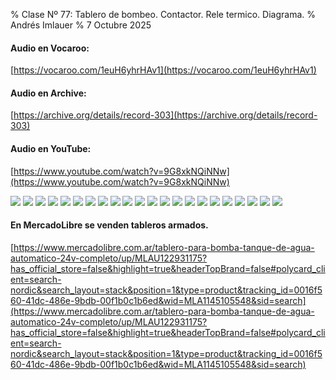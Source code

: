 % Clase Nº 77: Tablero de bombeo. Contactor. Rele termico. Diagrama.
% Andrés Imlauer
% 7 Octubre 2025

#### Audio en Vocaroo:

[https://vocaroo.com/1euH6yhrHAv1](https://vocaroo.com/1euH6yhrHAv1)

#### Audio en Archive:

[https://archive.org/details/record-303](https://archive.org/details/record-303)

#### Audio en YouTube:

[https://www.youtube.com/watch?v=9G8xkNQiNNw](https://www.youtube.com/watch?v=9G8xkNQiNNw)

![](https://blogger.googleusercontent.com/img/b/R29vZ2xl/AVvXsEhRd-WdDRAKxFeDp1oMUazXz_15b3YqeuL6AdgNbz8Wo3ubVYD0B_59Pn4gsjHn544G7FtuZCOOI1Pesk3bRKty2xOQmAXyb-501qRrHoHBhAP3dsZTNace-s9yEnIx9Ijo-XgoMFnOO6_cxLwexxGfFB2PV5QNPeDa0lOLtDQY4oPT7xxRQfMa9ULe3OI/s4160/IMG_20251007_193234682.jpg)
![](https://blogger.googleusercontent.com/img/b/R29vZ2xl/AVvXsEiumYRrWx0lbHADl7ZhtAdFZuQk7SOSpeLM_qQ2fxCHNoed-TMNSyIttdy-zb6RMBl5cTQT3BKB4Ovl3Aspjp6Kb0-Y9ch6fLGfRGVr5-ixMaPCpGTmvLcwEEFr8dLqcDV4_B4kEEX9LiYSBy8E1K-xFhu-6CsmwAVK_o1kvmKKgYmtLNq40Og6bc4su0k/s4160/IMG_20251007_193259202.jpg)
![](https://blogger.googleusercontent.com/img/b/R29vZ2xl/AVvXsEgNfyc3RyOYxaktiptflNSJ51pA_l1pERN1yijGf60N5nuxqh3iDa0MuUuITbDuEZrWtuy9yVh-k_vZUghXGaKMfMkmRp28-MAhEJpOc_tnVciDFjQgb-G6K-jl6_BMxveAqYB07sqQ1eInZBQhSStVDj0WU5OYr2sfrkDx68KJhxty2DUxmXRJccj3Aao/s4160/IMG_20251007_193303028.jpg)
![](https://blogger.googleusercontent.com/img/b/R29vZ2xl/AVvXsEixVaE6juxigBEfqDxvY8bvuVRhPZGH9F7pYYkzesRmWkZtaxnEKDbUNUkoj5yGV_tLjfPeMswRG_ksnS7udZ_Lt-9mLajI2Zj34wmqBzpxHE7LirNvKZxUFG5sgtMe-fmi3IyKnPPJYQ4pMJnQIKP9y9Imeb1moZUQ7-zrvBgVkrK5tEJzKKy2C9Id4dE/s4160/IMG_20251007_193309014.jpg)
![](https://blogger.googleusercontent.com/img/b/R29vZ2xl/AVvXsEhWFNFixE2mtIW9yCsFBoTSfjeWOVks5pwJ6g7TQbzXfQzinaATyGc9sIeBCs-OM3O_HSGPCeIxgoXeV1UqyIY-skgoFle5lMp7PBpz4qOzXnljZJ8QgGxRkRL77jfFvMPTHmxrIH8kM8mHJwXsoZnC_lKzausiay6kwYKYONgOVK7fm5NhS6qS1gMDtqE/s4160/IMG_20251007_194100515.jpg)
![](https://blogger.googleusercontent.com/img/b/R29vZ2xl/AVvXsEjtZuLQwSBHi7PylqNl0vBymd5E6SL9Dt928LRNN1RczjyBoJMoqBesyNbGRPQwigIuuptA_b1MvNYVOFYJhQgS0Fu7yGNCLc5VUGTdLWv8z_zkToh1I6n-8xNDwqu8ZRK3kIEb3nPXOD3MrRCfGoMcWWbZZzBf19-E2EzquDQSUzGn8mY0iXYIxlPqvNs/s4160/IMG_20251007_194201003.jpg)
![](https://blogger.googleusercontent.com/img/b/R29vZ2xl/AVvXsEicFqSdZnHcEtQWIDZcgFXILXJodFooShnS8Vk8moDdWmdWyOueMIUOYKc39hVKo_BZnbHxpTvz52V8qCs-Qmg3LaFMXWK9fimvIh6yFcwz7C6m26_Hecf1SA-DBwjxm2lzHVbXuz6Tq6EXU4cBNUiY1tZ4J7Bp5yHrR0J8tgHknqjlCEnwT2b_ci4_mxY/s4160/IMG_20251007_195032722.jpg)
![](https://blogger.googleusercontent.com/img/b/R29vZ2xl/AVvXsEja2t02-gRx4ASK_9-gJsyRFmgmU6HooKSdGR5jNpAAnX5gi5P97CKs7kPurGw8FbzOCTKe68DG2Kk1b2jImlkAG0K6MeN86bAiCHRpeYY1DANyl9rJDRcjDTDUNXdsNxYaRFDdtZt0ial46hqATHdoTiuIiYey-JjzVD367YoSFJkF5f_5I3YUbE3qr70/s4160/IMG_20251007_195459912.jpg)
![](https://blogger.googleusercontent.com/img/b/R29vZ2xl/AVvXsEjCUz7arBHpVQewO8uZ28mESxCrncLwDxQPjm3Z6EzobNPmS0s8-Vrj-eCK4WvHygVK6ZlEei0k147hAbkdDMfTDJplka7FfZ4rM5N_HQuCSsSuY_QpEpKgVq_iTmO_OydQbpXNBo-nhnLjpdBiNByNmWqWDS9xiAirPjYpiOyGG43ljrFDnb0NjSPHj_0/s4160/IMG_20251007_195935483.jpg)
![](https://blogger.googleusercontent.com/img/b/R29vZ2xl/AVvXsEiCGtQvm9daJBtupd1BVJc3Qcg5pfiSgrJHE3JA4b0ro6DZ8ya8KbjaAOi6lnK7wXoLBHt_tIaZvblARRc8eP80h6glyYvCYl-9BMCHWKFBkmOpAoewC7-yjOwWGmn2m-NOp_1wq4C5uU2YTuOOawR6ktnc8jAbo51BcWlMGDvCebYl6pM0eeKjMZ4bmRk/s4160/IMG_20251007_195938979.jpg)
![](https://blogger.googleusercontent.com/img/b/R29vZ2xl/AVvXsEiec3HPoBqn6HMrGgVjjaxuuOnxqcKlxtqEaI3xaECnNWkqHHQIUqitK00RnMwurGTTurhp2iTEl-rC06G4pecmi2Ebis3Uk_6F1E9gMQzIjGnqvILgL2LcWyTCVJ4VWrtI2FtYn7P03pl_Tk1nClraJookH71wJJHm3K5_gQTF7lnSGNmYUV1FRx4Z8p4/s4160/IMG_20251007_195949517.jpg)
![](https://blogger.googleusercontent.com/img/b/R29vZ2xl/AVvXsEjXjgNpre7TpuBJDRD-FZ-LF6vaKAZkZmJToK4Gi3CwrqcKYnZdCaO3jNdMB1K3_qxmM8l0fiRG_B7SRLFYtMXILBkENFJqr8UC7Xn8GfyhmV4GZwuVbTHEEZ8QSPnyzVsarRmbu0czJgUNaxOByGYn34pnfHAo4qZ5WMk3dkI0p-rU8HqQ9JS4ZC3tuFg/s4160/IMG_20251007_201908588.jpg)
![](https://blogger.googleusercontent.com/img/b/R29vZ2xl/AVvXsEj9zOQ1LCacXDRnHzRvyDp6xhzj_IR-TBIFrSKNkDQ-4l7qpAJRpiaACQ8f382BvHF_xPT7o-mECQo9Q15iOIn4yaXG9j-ApHmFWhrFSRlmiGfsHTzDIErZ8nn6qtz6dN58A7xxN_Ruf4GeeZyfnnkTauPHyFknzTTfidnz-mIufL2PvQArqobV5WT6lC8/s4160/IMG_20251007_201930291.jpg)
![](https://blogger.googleusercontent.com/img/b/R29vZ2xl/AVvXsEj7rYZXsFkQg09eGb9rWSJ7gWVh67AtoTrKb-haDGQIrYiTgRcR-Dg7Z8mWt3n2tE_R_MNWFZI_NumZdI9F58g3LfuxJ3WV8rSiC-z6BsKG2imyf7okgOiK5FFs4aFTC6GDS_CDknIBg4j6x8186glDNvRQfNXh-WUt1VjsdhfYpQUNlWWPEaPnUczvkEA/s4160/IMG_20251007_201932345_BURST000_COVER_TOP.jpg)
![](https://blogger.googleusercontent.com/img/b/R29vZ2xl/AVvXsEjcsIEi1TM4_trcp_YysMGlZofN8y-x7HAQt2Y22G78FAfMZiOmeQcsPSCP8fU5uaOZAENV1_uZ4RMZ3vUPtCexcdoveyG2dOLwaWM-BFddaa8Uqfi7vbjRRQsbEJ4syCmRo5REBLnWkeVEyL09u5eIg5pgTxcKLM3g5s6aOOGv16-_tE65VtaAR9b30iw/s4160/IMG_20251007_201952244.jpg)
![](https://blogger.googleusercontent.com/img/b/R29vZ2xl/AVvXsEix8Z9LWOHrF_Sy97tzyPJYcGm0bAVVDaTMf0QMnOhDZbVG4R9Lc6WJjDX3IxO9LRFCX4pPjM3ikSAlsbzFe27-qbfCbXCQeC8jOaVWI6m70GHtWYRa2lZPjTmLvl826ndaQ-RE0Z0pCAkRWY9QiRCIu7mVRoFnL680klKg1cLxV38ZJ_RF0JyxcHLquKo/s4160/IMG_20251007_201956690.jpg)
![](https://blogger.googleusercontent.com/img/b/R29vZ2xl/AVvXsEgztf2-ZL2YxuseFf6Ti-S_kkHai5gENKDlC4rm9_Nvypiyz5SRkTwWTbroFA1CHNsLnXHXQ4yaJWZaxCXS2KHPfoRAzAgr0ae9m-aSdnuQ0dGvuhBuAy9hTtcQMhEThkl6zKUt06TWSi4dgU__E77jGbA4ZEhdckN0Cs3Li8h2GEkg6ZxWa7O0nWMqK8k/s4160/IMG_20251007_202006762.jpg)
![](https://blogger.googleusercontent.com/img/b/R29vZ2xl/AVvXsEgtZrE1ZIvfClHumURPiEnfa-v91hplTWXHi9oPab2MiIKznNv5ccQcT5u46DWPYKHQGpLmxhS2JMBsdvP9CZSFdAeWgv58tsK9BbWf3PNB0Nw_YsF7VE5W9uElY_OHoubdP1LWmkTUwsVpC8NT0GGg8MEv83hiWpigz7eezyJ32KrH9tF-5KQsFg7wLfQ/s4160/IMG_20251007_202014917.jpg)
![](https://blogger.googleusercontent.com/img/b/R29vZ2xl/AVvXsEjc7tQmvnGwm-j7GQw1txn4ThdsbAJLYTnG_CvW7ixSkXlLbsnkgSI5m3e4EFCvH5-N-ldMWThX8bE7MkU4hnyIJqQQAyHMlC6V8rL1E_nPvaQ0CXG-s05pszovkWlPf-Hy8nv-4CkAgqvHsvWjFMZhI9PDhQkkXGs9tRBJaETJDgpWbPVsyQEUVNji-HU/s4160/IMG_20251007_202025379.jpg)
![](https://blogger.googleusercontent.com/img/b/R29vZ2xl/AVvXsEhL6sKOMGxvyQu6pvX8Wx34igEQ-lPZeSJdDB8-4Bt9khgMPARF818OlaPsCPJohezweQTKhZDpcNlVXhahmCC1183HrL9CMGPFZDUR7BCDM8kJqIXsO052WPsWn7nt4sZBwW8lZsjfH38XGzOBaEAp_dKcAVeO8zPBocoRMzQ98Gu7aG91nkBj3RKXwwY/s4160/IMG_20251007_202117460.jpg)
![](https://blogger.googleusercontent.com/img/b/R29vZ2xl/AVvXsEhHp_cnXAzSkRzQrAkHFhMm1ZXGNIaJmTJG2YNTcPOblzLVRtwkgdcZAWUua60cWpPT9d4CKb_BEVxgsoqGSWjK09Oajw9SwZHsbPxaAxpc4c5x9fsqefI3Gl89DOa4cL6mxFQfGF8VzEX286F5YXQJnxGQ_CJE0TidIEo7wqoQuBtThD03RdtfanGpvUY/s4160/IMG_20251007_202215633.jpg)
![](https://blogger.googleusercontent.com/img/b/R29vZ2xl/AVvXsEjLonxb8BnOw0zYlrlBQCO_JkT8DhOSW98zcu9zmXSKU7hHB0hEEMHqKuM-RDWrKDWtkNuXbPldUmpLPmfPdhUmRgiTHyY80C0gzgBIRtgIRtTbdnGZT_Fpi0-Y_Y3sXaOQ5G-7mhZuDy-44OYlw-Oql3GE6l0D3tO5B39uPYDPTlzJAVKAPc3Z5F_gvpo/s4160/IMG_20251007_202228414.jpg)


#### En MercadoLibre se venden tableros armados.

[https://www.mercadolibre.com.ar/tablero-para-bomba-tanque-de-agua-automatico-24v-completo/up/MLAU122931175?has_official_store=false&highlight=true&headerTopBrand=false#polycard_client=search-nordic&search_layout=stack&position=1&type=product&tracking_id=0016f560-41dc-486e-9bdb-00f1b0c1b6ed&wid=MLA1145105548&sid=search](https://www.mercadolibre.com.ar/tablero-para-bomba-tanque-de-agua-automatico-24v-completo/up/MLAU122931175?has_official_store=false&highlight=true&headerTopBrand=false#polycard_client=search-nordic&search_layout=stack&position=1&type=product&tracking_id=0016f560-41dc-486e-9bdb-00f1b0c1b6ed&wid=MLA1145105548&sid=search)

